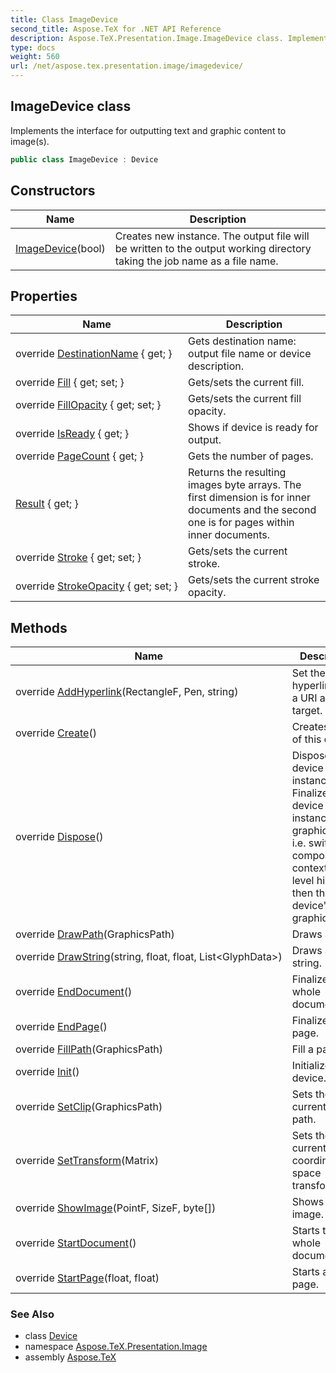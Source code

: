 ```yaml
---
title: Class ImageDevice
second_title: Aspose.TeX for .NET API Reference
description: Aspose.TeX.Presentation.Image.ImageDevice class. Implements the interface for outputting text and graphic content to images
type: docs
weight: 560
url: /net/aspose.tex.presentation.image/imagedevice/
---
```

## ImageDevice class

Implements the interface for outputting text and graphic content to image(s).

```csharp
public class ImageDevice : Device
```

## Constructors

| Name | Description |
| --- | --- |
| [ImageDevice](imagedevice/)(bool) | Creates new instance. The output file will be written to the output working directory taking the job name as a file name. |

## Properties

| Name | Description |
| --- | --- |
| override [DestinationName](../../aspose.tex.presentation.image/imagedevice/destinationname/) { get; } | Gets destination name: output file name or device description. |
| override [Fill](../../aspose.tex.presentation.image/imagedevice/fill/) { get; set; } | Gets/sets the current fill. |
| override [FillOpacity](../../aspose.tex.presentation.image/imagedevice/fillopacity/) { get; set; } | Gets/sets the current fill opacity. |
| override [IsReady](../../aspose.tex.presentation.image/imagedevice/isready/) { get; } | Shows if device is ready for output. |
| override [PageCount](../../aspose.tex.presentation.image/imagedevice/pagecount/) { get; } | Gets the number of pages. |
| [Result](../../aspose.tex.presentation.image/imagedevice/result/) { get; } | Returns the resulting images byte arrays. The first dimension is for inner documents and the second one is for pages within inner documents. |
| override [Stroke](../../aspose.tex.presentation.image/imagedevice/stroke/) { get; set; } | Gets/sets the current stroke. |
| override [StrokeOpacity](../../aspose.tex.presentation.image/imagedevice/strokeopacity/) { get; set; } | Gets/sets the current stroke opacity. |

## Methods

| Name | Description |
| --- | --- |
| override [AddHyperlink](../../aspose.tex.presentation.image/imagedevice/addhyperlink/)(RectangleF, Pen, string) | Set the hyperlink with a URI as its target. |
| override [Create](../../aspose.tex.presentation.image/imagedevice/create/)() | Creates a copy of this device. |
| override [Dispose](../../aspose.tex.presentation.image/imagedevice/dispose/)() | Disposes this device instance. Finalizes this device instance graphics state, i.e. switches composing context to the level higher then this device's graphics state. |
| override [DrawPath](../../aspose.tex.presentation.image/imagedevice/drawpath/)(GraphicsPath) | Draws a path. |
| override [DrawString](../../aspose.tex.presentation.image/imagedevice/drawstring/)(string, float, float, List&lt;GlyphData&gt;) | Draws a text string. |
| override [EndDocument](../../aspose.tex.presentation.image/imagedevice/enddocument/)() | Finalizes the whole document. |
| override [EndPage](../../aspose.tex.presentation.image/imagedevice/endpage/)() | Finalizes a page. |
| override [FillPath](../../aspose.tex.presentation.image/imagedevice/fillpath/)(GraphicsPath) | Fill a path. |
| override [Init](../../aspose.tex.presentation.image/imagedevice/init/)() | Initializes device. |
| override [SetClip](../../aspose.tex.presentation.image/imagedevice/setclip/)(GraphicsPath) | Sets the current clip path. |
| override [SetTransform](../../aspose.tex.presentation.image/imagedevice/settransform/)(Matrix) | Sets the current coordinate space transformation. |
| override [ShowImage](../../aspose.tex.presentation.image/imagedevice/showimage/)(PointF, SizeF, byte[]) | Shows a raster image. |
| override [StartDocument](../../aspose.tex.presentation.image/imagedevice/startdocument/)() | Starts the whole document. |
| override [StartPage](../../aspose.tex.presentation.image/imagedevice/startpage/)(float, float) | Starts a new page. |

### See Also

* class [Device](../../aspose.tex.presentation/device/)
* namespace [Aspose.TeX.Presentation.Image](../../aspose.tex.presentation.image/)
* assembly [Aspose.TeX](../../)


